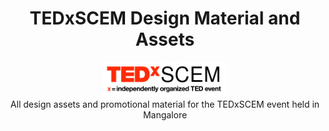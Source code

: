 <h1 align="center"> TEDxSCEM Design Material and Assets </h1>
<p align="center">
  <img alt="TEDxSCEM" src = "https://raw.githubusercontent.com/nathanielmathew/TEDxSCEM/master/Images/TEDxSCEM-logo/TEDxSCEM1-light.png" width="200px">
  <br />
  All design assets and promotional material for the TEDxSCEM event held in Mangalore
</p>

